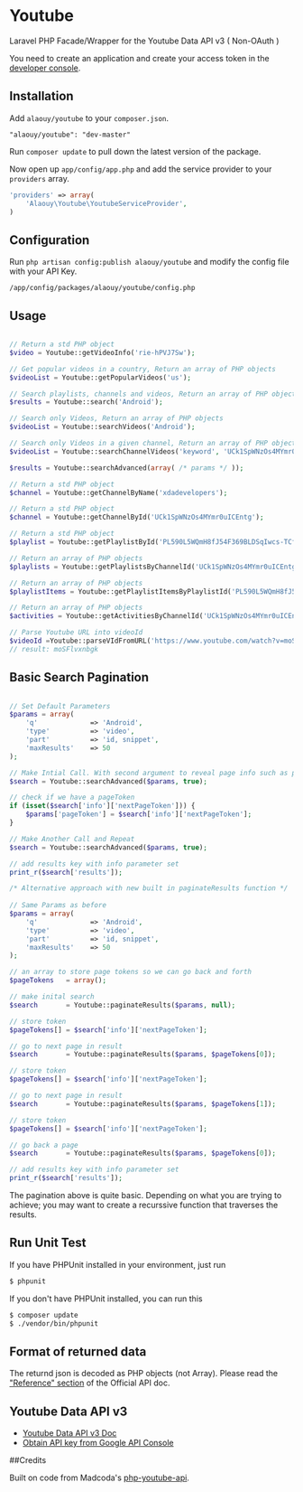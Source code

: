 Youtube
=========

Laravel PHP Facade/Wrapper for the Youtube Data API v3 ( Non-OAuth )

You need to create an application and create your access token in the [developer console](https://console.developers.google.com).



## Installation

Add `alaouy/youtube` to your `composer.json`.
```
"alaouy/youtube": "dev-master"
```

Run `composer update` to pull down the latest version of the package.

Now open up `app/config/app.php` and add the service provider to your `providers` array.
```php
'providers' => array(
	'Alaouy\Youtube\YoutubeServiceProvider',
)
```


## Configuration

Run `php artisan config:publish alaouy/youtube` and modify the config file with your API Key.
```
/app/config/packages/alaouy/youtube/config.php
```

## Usage

```php

// Return a std PHP object 
$video = Youtube::getVideoInfo('rie-hPVJ7Sw');

// Get popular videos in a country, Return an array of PHP objects
$videoList = Youtube::getPopularVideos('us');

// Search playlists, channels and videos, Return an array of PHP objects
$results = Youtube::search('Android');

// Search only Videos, Return an array of PHP objects
$videoList = Youtube::searchVideos('Android');

// Search only Videos in a given channel, Return an array of PHP objects
$videoList = Youtube::searchChannelVideos('keyword', 'UCk1SpWNzOs4MYmr0uICEntg', 40);

$results = Youtube::searchAdvanced(array( /* params */ ));

// Return a std PHP object
$channel = Youtube::getChannelByName('xdadevelopers');

// Return a std PHP object
$channel = Youtube::getChannelById('UCk1SpWNzOs4MYmr0uICEntg');

// Return a std PHP object
$playlist = Youtube::getPlaylistById('PL590L5WQmH8fJ54F369BLDSqIwcs-TCfs');

// Return an array of PHP objects
$playlists = Youtube::getPlaylistsByChannelId('UCk1SpWNzOs4MYmr0uICEntg');

// Return an array of PHP objects
$playlistItems = Youtube::getPlaylistItemsByPlaylistId('PL590L5WQmH8fJ54F369BLDSqIwcs-TCfs');

// Return an array of PHP objects
$activities = Youtube::getActivitiesByChannelId('UCk1SpWNzOs4MYmr0uICEntg');

// Parse Youtube URL into videoId
$videoId =Youtube::parseVIdFromURL('https://www.youtube.com/watch?v=moSFlvxnbgk');
// result: moSFlvxnbgk
```

## Basic Search Pagination
```php

// Set Default Parameters
$params = array(
    'q'             => 'Android',
    'type'          => 'video',
    'part'          => 'id, snippet',
    'maxResults'    => 50
);

// Make Intial Call. With second argument to reveal page info such as page tokens.
$search = Youtube::searchAdvanced($params, true);

// check if we have a pageToken
if (isset($search['info']['nextPageToken'])) {
    $params['pageToken'] = $search['info']['nextPageToken'];
}

// Make Another Call and Repeat
$search = Youtube::searchAdvanced($params, true);          

// add results key with info parameter set
print_r($search['results']); 

/* Alternative approach with new built in paginateResults function */
 
// Same Params as before
$params = array(
    'q'             => 'Android',
    'type'          => 'video',
    'part'          => 'id, snippet',
    'maxResults'    => 50
);

// an array to store page tokens so we can go back and forth
$pageTokens   = array();

// make inital search
$search       = Youtube::paginateResults($params, null);

// store token
$pageTokens[] = $search['info']['nextPageToken'];

// go to next page in result
$search       = Youtube::paginateResults($params, $pageTokens[0]);

// store token
$pageTokens[] = $search['info']['nextPageToken'];

// go to next page in result
$search       = Youtube::paginateResults($params, $pageTokens[1]);

// store token
$pageTokens[] = $search['info']['nextPageToken'];

// go back a page
$search       = Youtube::paginateResults($params, $pageTokens[0]);

// add results key with info parameter set
print_r($search['results']);

```

The pagination above is quite basic. Depending on what you are trying to achieve; you may want to create a recurssive function that traverses the results.


## Run Unit Test
If you have PHPUnit installed in your environment, just run

```bash
$ phpunit
```

If you don't have PHPUnit installed, you can run this

```bash
$ composer update
$ ./vendor/bin/phpunit
```

## Format of returned data
The returnd json is decoded as PHP objects (not Array).
Please read the ["Reference" section](https://developers.google.com/youtube/v3/docs/) of the Official API doc.


## Youtube Data API v3
- [Youtube Data API v3 Doc](https://developers.google.com/youtube/v3/)
- [Obtain API key from Google API Console](https://console.developers.google.com)


##Credits

Built on code from Madcoda's [php-youtube-api](https://github.com/madcoda/php-youtube-api).


